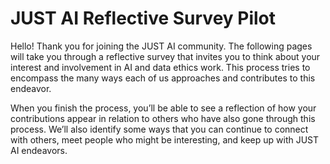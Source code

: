 # JUST AI Reflective Survey Pilot

Hello! Thank you for joining the JUST AI community. The following pages will take you through a reflective survey that invites you to think about your interest and involvement in AI and data ethics work. This process tries to encompass the many ways each of us approaches and contributes to this endeavor.

When you finish the process, you’ll be able to see a reflection of how your contributions appear in relation to others who have also gone through this process. We’ll also identify some ways that you can continue to connect with others, meet people who might be interesting, and keep up with JUST AI endeavors.
